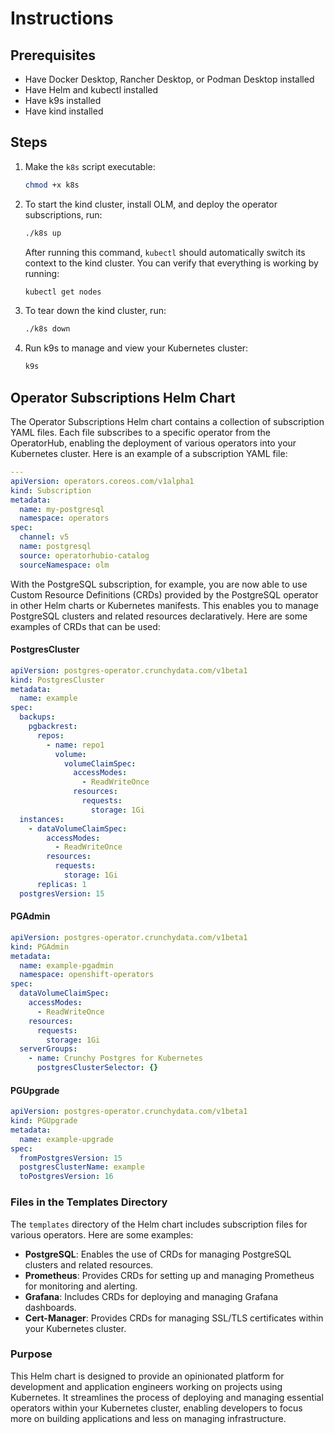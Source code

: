# Instructions

## Prerequisites

- Have Docker Desktop, Rancher Desktop, or Podman Desktop installed
- Have Helm and kubectl installed
- Have k9s installed
- Have kind installed

## Steps

1. Make the `k8s` script executable:

   ```bash
   chmod +x k8s
   ```

2. To start the kind cluster, install OLM, and deploy the operator subscriptions, run:

   ```bash
   ./k8s up
   ```

   After running this command, `kubectl` should automatically switch its context to the kind cluster. You can verify that everything is working by running:

   ```bash
   kubectl get nodes
   ```

3. To tear down the kind cluster, run:

   ```bash
   ./k8s down
   ```

4. Run k9s to manage and view your Kubernetes cluster:

   ```bash
   k9s
   ```

## Operator Subscriptions Helm Chart

The Operator Subscriptions Helm chart contains a collection of subscription YAML files. Each file subscribes to a specific operator from the OperatorHub, enabling the deployment of various operators into your Kubernetes cluster. Here is an example of a subscription YAML file:

```yaml
---
apiVersion: operators.coreos.com/v1alpha1
kind: Subscription
metadata:
  name: my-postgresql
  namespace: operators
spec:
  channel: v5
  name: postgresql
  source: operatorhubio-catalog
  sourceNamespace: olm
```

With the PostgreSQL subscription, for example, you are now able to use Custom Resource Definitions (CRDs) provided by the PostgreSQL operator in other Helm charts or Kubernetes manifests. This enables you to manage PostgreSQL clusters and related resources declaratively. Here are some examples of CRDs that can be used:


#### PostgresCluster

```yaml
apiVersion: postgres-operator.crunchydata.com/v1beta1
kind: PostgresCluster
metadata:
  name: example
spec:
  backups:
    pgbackrest:
      repos:
        - name: repo1
          volume:
            volumeClaimSpec:
              accessModes:
                - ReadWriteOnce
              resources:
                requests:
                  storage: 1Gi
  instances:
    - dataVolumeClaimSpec:
        accessModes:
          - ReadWriteOnce
        resources:
          requests:
            storage: 1Gi
      replicas: 1
  postgresVersion: 15
```

#### PGAdmin

```yaml
apiVersion: postgres-operator.crunchydata.com/v1beta1
kind: PGAdmin
metadata:
  name: example-pgadmin
  namespace: openshift-operators
spec:
  dataVolumeClaimSpec:
    accessModes:
      - ReadWriteOnce
    resources:
      requests:
        storage: 1Gi
  serverGroups:
    - name: Crunchy Postgres for Kubernetes
      postgresClusterSelector: {}
```

#### PGUpgrade

```yaml
apiVersion: postgres-operator.crunchydata.com/v1beta1
kind: PGUpgrade
metadata:
  name: example-upgrade
spec:
  fromPostgresVersion: 15
  postgresClusterName: example
  toPostgresVersion: 16
```

### Files in the Templates Directory

The `templates` directory of the Helm chart includes subscription files for various operators. Here are some examples:

- **PostgreSQL**: Enables the use of CRDs for managing PostgreSQL clusters and related resources.
- **Prometheus**: Provides CRDs for setting up and managing Prometheus for monitoring and alerting.
- **Grafana**: Includes CRDs for deploying and managing Grafana dashboards.
- **Cert-Manager**: Provides CRDs for managing SSL/TLS certificates within your Kubernetes cluster.

### Purpose

This Helm chart is designed to provide an opinionated platform for development and application engineers working on projects using Kubernetes. It streamlines the process of deploying and managing essential operators within your Kubernetes cluster, enabling developers to focus more on building applications and less on managing infrastructure.
